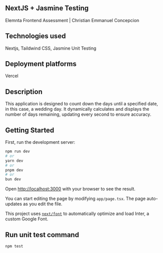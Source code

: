 ## NextJS + Jasmine Testing

Elemnta Frontend Assessment | Christian Emmanuel Concepcion

## Technologies used

Nextjs, Taildwind CSS, Jasmine Unit Testing

## Deployment platforms

Vercel

## Description

This application is designed to count down the days until a specified date, in this case, a wedding day. It dynamically calculates and displays the number of days remaining, updating every second to ensure accuracy.

## Getting Started

First, run the development server:

```bash
npm run dev
# or
yarn dev
# or
pnpm dev
# or
bun dev
```

Open [http://localhost:3000](http://localhost:3000) with your browser to see the result.

You can start editing the page by modifying `app/page.tsx`. The page auto-updates as you edit the file.

This project uses [`next/font`](https://nextjs.org/docs/basic-features/font-optimization) to automatically optimize and load Inter, a custom Google Font.

## Run unit test command

```bash
npm test

